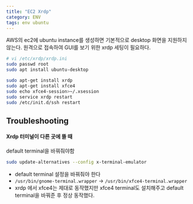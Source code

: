```yaml
---
title: "EC2 Xrdp"
category: ENV
tags: env ubuntu
---
```


AWS의 ec2에 ubuntu instance를 생성하면 기본적으로 desktop 화면을 지원하지 않는다. 원격으로 접속하여 GUI를 보기 위한 xrdp 세팅이 필요하다.

```sh
# vi /etc/xrdp/xrdp.ini
sudo passwd root
sudo apt install ubuntu-desktop

sudo apt-get install xrdp
sudo apt-get install xfce4
sudo echo xfce4-session>~/.xsession   
sudo service xrdp restart
sudo /etc/init.d/ssh restart
```

<!--more-->

## Troubleshooting

#### Xrdp 터미널이 다른 곳에 뜰 때

default terminal을 바꿔줘야함

```sh
sudo update-alternatives --config x-terminal-emulator
```

- default terminal 설정을 바꿔줘야 한다
- `/usr/bin/gnome-terminal.wrapper` -> `/usr/bin/xfce4-terminal.wrapper`
- xrdp 에서 xfce4는 제대로 동작했지만 xfce4 terminal도 설치해주고 default terminal을 바꿔준 후 정상 동작했다.